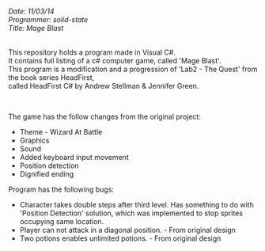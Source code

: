 <h6>Date: 11/03/14<br>
Programmer: solid-state<br>
Title: Mage Blast<br></h6>

<p>This repository holds a program made in Visual C#.<br>
It contains full listing of a c# computer game, called 'Mage Blast'.<br>
This program is a modification and a progression of 'Lab2 - The Quest' from the book series HeadFirst,<br>
called HeadFirst C# by Andrew Stellman & Jennifer Green.</p><br>

The game has the follow changes from the original project:
<ul>
<li>Theme - Wizard At Battle</li>
<li>Graphics</li>
<li>Sound</li>
<li>Added keyboard input movement </li>
<li>Position detection</li>
<li>Dignified ending</li>
</ul>

Program has the following bugs:
<ul>
<li>Character takes double steps after third level.
    Has something to do with 'Position Detection' solution,
    which was implemented to stop sprites occupying same location.</li>
<li>Player can not attack in a diagonal position. - From original design</li>
<li>Two potions enables unlimited potions. - From original design</li>
</ul>
